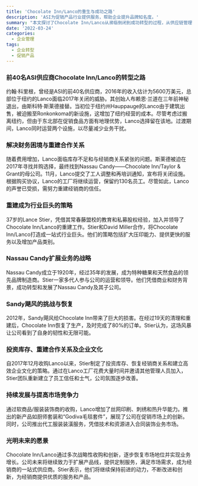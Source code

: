 ```yaml
---
title: 'Chocolate Inn/Lanco的重生与成功之路'
description: 'ASI为促销产品行业提供服务，帮助企业提升品牌知名度。'
summary: "本文探讨了Chocolate Inn/Lanco从濒临倒闭到成功转型的过程，从供应链管理、企业文化再造到多元化的产品策略，他们逐步重建信誉并取得了显著成功。"
date: '2022-03-24'
categories:
  - 企业管理
tags:
  - 企业转型
  - 促销产品
---
```


### 前40名ASI供应商Chocolate Inn/Lanco的转型之路

约翰·科里根，曾经是ASI的前40名供应商，2016年的收入估计为5600万美元，总部位于纽约的Lanco面临2017年关闭的威胁。其创始人布赖恩·兰道在三年前神秘退出，由斯科特·斯莱德接替。当初位于纽约州Hauppauge的Lanco由于建筑出售，被迫搬至Ronkonkoma的新设施，这增加了纽约经营的成本。尽管考虑过搬离纽约，但由于东北部在促销食品方面有地理优势，Lanco选择留在该地。过渡期间，Lanco同时运营两个设施，以尽量减少业务干扰。

### 解决财务困境与重建合作关系

随着费用增加，Lanco面临库存不足和与经销商关系紧张的问题。斯莱德被迫在2017年寻找并购选择，最终找到Nassau Candy——Chocolate Inn/Taylor & Grant的母公司。11月，Lanco提交了工人调整和再培训通知，宣布将关闭设施。根据购买协议，Lanco的工厂将继续运营，保留约130名员工。尽管如此，Lanco的声誉已受损，需努力重建经销商的信任。

### 重建成为行业巨头的策略

37岁的Lance Stier，凭借其常春藤盟校的教育和私募股权经验，加入并领导了Chocolate Inn/Lanco的重建工作。Stier和David Miller合作，将Chocolate Inn/Lanco打造成一站式行业巨头。他们的策略包括扩大压印能力、提供更快的服务以及增加产品类别。

### Nassau Candy扩展业务的战略

Nassau Candy成立于1920年，经过35年的发展，成为特种糖果和天然食品的领先品牌制造商。Stier一家多代人参与公司的运营和领导。他们凭借商业和财务背景，成功转型和发展了Nassau Candy及其子公司。

### Sandy飓风的挑战与恢复

2012年，Sandy飓风给Chocolate Inn带来了巨大的损害。在经过19天的清理和重建后，Chocolate Inn恢复了生产，及时完成了80%的订单。Stier认为，这场风暴让公司看到了自身的韧性和无限可能。

### 投资库存、重建合作关系及企业文化

自2017年12月收购Lanco以来，Stier制定了投资库存、恢复经销商关系和建立高效企业文化的策略。通过在Lanco工厂花费大量时间并邀请其他管理人员加入，Stier团队重新建立了员工信任和士气，公司氛围逐步改善。

### 持续发展与提高市场竞争力

通过软商品/服装装饰商的收购，Lanco增加了丝网印刷、刺绣和热升华能力。推出的新产品如厨师套装和“Godiva毛毯套件”，展现了公司在促销市场上的创新。同时，公司推出代工服装装潢服务，凭借技术和资源进入合同装饰业务市场。

### 光明未来的愿景

Chocolate Inn/Lanco通过多次战略性收购和创新，逐步恢复市场地位并实现业务增长。公司未来将继续致力于扩展产品线，提供定制服务，满足市场需求，成为经销商的一站式供应商。Stier表示，他们将继续保持前进的动力，不断改进和创新，为经销商提供优质的服务和产品。